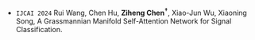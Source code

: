 - ``IJCAI 2024`` Rui Wang, Chen Hu, **Ziheng Chen<sup>†</sup>**, Xiao-Jun Wu, Xiaoning Song, A Grassmannian Manifold Self-Attention Network for Signal Classification.
